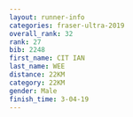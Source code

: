 ```yaml
---
layout: runner-info 
categories: fraser-ultra-2019 
overall_rank: 32
rank: 27
bib: 2248
first_name: CIT IAN
last_name: WEE
distance: 22KM
category: 22KM
gender: Male
finish_time: 3-04-19
---
```

